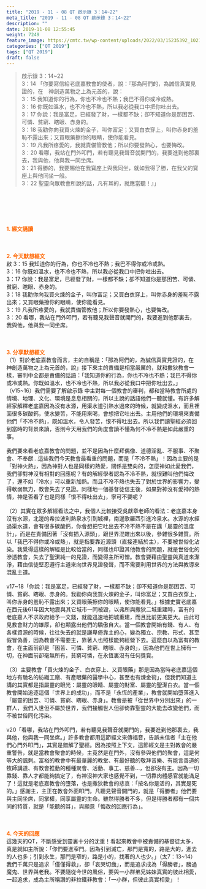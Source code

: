 ```yaml
---
title: "2019 - 11 - 08 QT 啟示錄 3：14~22"
meta_title: "2019 - 11 - 08 QT 啟示錄 3：14~22"
description: ""
date: 2019-11-08 12:55:45
weight: 7249
feature_image: https://cmtc.tw/wp-content/uploads/2022/03/15235392_10211799862337740_180693556567566654_o-1.webp
categories: ["QT 2019"]
tags: ["QT 2019"]
draft: false
---
```


<blockquote>啟示錄 3：14~22<br />
3：14 「你要寫信給老底嘉教會的使者，說：『那為阿們的，為誠信真實見證的，在　神創造萬物之上為元首的，說：<br />
3：15 我知道你的行為，你也不冷也不熱；我巴不得你或冷或熱。<br />
3：16 你既如溫水，也不冷也不熱，所以我必從我口中把你吐出去。<br />
3：17 你說：我是富足，已經發了財，一樣都不缺；卻不知道你是那困苦、可憐、貧窮、瞎眼、赤身的。<br />
3：18 我勸你向我買火煉的金子，叫你富足；又買白衣穿上，叫你赤身的羞恥不露出來；又買眼藥擦你的眼睛，使你能看見。<br />
3：19 凡我所疼愛的，我就責備管教他；所以你要發熱心，也要悔改。<br />
3：20 看哪，我站在門外叩門，若有聽見我聲音就開門的，我要進到他那裏去，我與他，他與我一同坐席。<br />
3：21 得勝的，我要賜他在我寶座上與我同坐，就如我得了勝，在我父的寶座上與他同坐一般。<br />
3：22 聖靈向眾教會所說的話，凡有耳的，就應當聽！』」</blockquote><br />
&nbsp;<br />
<br />
&nbsp;<br />
<br />
<span style="color: #ff6600;"><strong>1. </strong><strong>經文誦讀</strong></span><br />
<br />
<span style="color: #ff6600;"><strong> </strong></span><br />
<br />
<span style="color: #ff6600;"><strong>2. 今天默想</strong><strong>經文<br />
</strong></span>啟 3：15 我知道你的行為，你也不冷也不熱；我巴不得你或冷或熱。<br />
3：16 你既如溫水，也不冷也不熱，所以我必從我口中把你吐出去。<br />
3：17 你說：我是富足，已經發了財，一樣都不缺；卻不知道你是那困苦、可憐、貧窮、瞎眼、赤身的。<br />
3：18 我勸你向我買火煉的金子，叫你富足；又買白衣穿上，叫你赤身的羞恥不露出來；又買眼藥擦你的眼睛，使你能看見。<br />
3：19 凡我所疼愛的，我就責備管教他；所以你要發熱心，也要悔改。<br />
3：20 看哪，我站在門外叩門，若有聽見我聲音就開門的，我要進到他那裏去，我與他，他與我一同坐席。<br />
<br />
&nbsp;<br />
<br />
<span style="color: #ff6600;"><strong>3. 分享默想經文<br />
</strong></span>（1）對於老底嘉教會而言，主的自稱是：「那為阿們的，為誠信真實見證的，在　神創造萬物之上為元首的，說」接下來主的責備是相當嚴厲的，就和撒狄教會一樣，審判中全都是責備的話語：「我知道你的行為，你也不冷也不熱；我巴不得你或冷或熱。你既如溫水，也不冷也不熱，所以我必從我口中把你吐出去。」（v15~16）我們需要了解啟示錄 中主對每一個教會的審判，都和當時教會所處的情境、地理、文化、環境是息息相關的，所以主說的話語他們一聽就懂。有許多解經家解釋老底嘉因為沒有水源，用渠水道引熱水過來的時候，就變成溫水，而且裡面很多碳酸鈣，使水變苦，不能用來喝，會想把它吐出去。主用他們的環境來責備他們「不冷不熱」，既如溫水，令人發苦，恨不得吐出去。所以我們讀聖經必須回到當時的背景來讀，否則今天用我們的角度會讀不懂為何不冷不熱是如此嚴重的事。<br />
<br />
我們要來看老底嘉教會的問題，並不是因為什麼拜偶像、道德淫亂、不服事、不聚會、不奉獻…這些我們今天教會最看重的問題，而是「不冷不熱」！因為主要的是「對神火熱」，因為神對人也是同樣的熱愛，關係是雙向的，怎麼神如此愛我們，我們卻對神沒有相對的回應呢？有的解經學者認為不冷不熱，就很難叫他們悔改了，還不如「冷水」可以重新加熱。而且不冷不熱也失去了對於世界的影響力，變得軟弱無力，教會失去了見證。同樣地一個基督徒信主後，如果對神沒有愛神的熱情，神是否看了也是同樣「恨不得吐出去」，寧可不要呢？<br />
<br />
（2）其實在眾多解經看法之中，我個人比較接受吳獻章老師的看法：老底嘉本身沒有水源，北邊的希拉波利熱泉水引到城裡，南邊歌羅西引進冷泉水。水源的水經過渠水道，會有很多碳酸鈣，你會想把它吐出去不冷不熱不是在講「屬靈的溫度計」，而是在責備因著「沒有插入源頭」，跟世界混雜出來以後，參雜很多雜質。所以「我巴不得你或冷或熱」，就是指要靠近源頭（直接連結於主），不要被世俗化沾染。我覺得這樣的解經是比較恰當的，同樣也印證其他教會的問題，就是世俗化的滲透教會，失去了聖潔純一的見證，而變得主所可憎。教會要藉由聖靈與真道來潔淨，藉由信徒堅忍遵行主道來向世界見證發聲，而不需要利用世界的方法與教導來混亂主道。<br />
<br />
v17~18「你說：我是富足，已經發了財，一樣都不缺；卻不知道你是那困苦、可憐、貧窮、瞎眼、赤身的。我勸你向我買火煉的金子，叫你富足；又買白衣穿上，叫你赤身的羞恥不露出來；又買眼藥擦你的眼睛，使你能看見。」根據史實老底嘉在西元後61年因大地震與其它城市一同被毀，以弗所與撒狄二城重建時，富有的老底嘉人不求政府給予一文錢，就能迅速地把城重建，而且比前更美更大。由此可見教會財力的雄厚，卻也顯露出他們的驕傲自大。當一個教會開始有錢、有人、有各樣資源的時候，往往失去的就是謙卑倚靠主的心，變為獨立、宗教、形式、甚至假冒偽善，因為教會不需要主，靠著人也照樣能夠經營下去。這麼自以為富有的教會，在主面前卻是「困苦、可憐、貧窮、瞎眼、赤身的」，因為他們在世上擁有一切，在神面前卻毫無所有，貧窮可憐，在永恆裏沒有任何獎賞。<br />
<br />
（3）主要教會「買火煉的金子、白衣穿上、又買眼藥」那是因為當時老底嘉這個地方有馳名的紡織工廠、有產眼藥的醫學中心，甚至也有煉金術」，但我們知道主講的其實都是指屬靈的眼光：屬靈的眼睛、屬靈的財富、屬靈的聖潔白衣。當一個教會開始追逐這個「世界上的成功」，而不是「永恆的產業」，教會就開始墮落進入「屬靈的困苦、可憐、貧窮、瞎眼、赤身」。教會是被「從世界中分別出來」的一群人，我們入世但不屬於世界，我們接觸世人但卻倚靠聖靈的大能去改變他們，而不被世俗同化污染。<br />
<br />
v20「看哪，我站在門外叩門，若有聽見我聲音就開門的，我要進到他那裏去，我與他，他與我一同坐席。」許多教會都用這節經文來傳福音，告訴未信者「主在他們心門外叩門」，其實是錯解了聖經。因為按照上下文，這節經文是主對教會的嚴重警告，就是當教會聚會的時候，主竟然是在門外，沒有參與他們的聚會，這是何等大的諷刺。富裕的教會中有最華麗的教堂、有最好聽的敬拜音樂、有能言善道的牧師講道、有教會推動的種種聚會、活動、事工、慈善…，但卻沒有主。因為一切靠錢、靠人才都能夠搞定了，有神沒神大家也感覺不到，一切靠肉體感官就能滿足了！這就是老底嘉教會的墮落，也是撒狄教會的悲哀：「按名你是活的，其實是死的。」感謝主，主正在教會外面叩門，凡聽見聲音開門的，就是「得勝者」他們要與主同坐席，同掌權，同享屬靈的生命。雖然得勝者不多，但是得勝者都有一個共同的特質，就是「能聽的耳」，與願意「悔改的回應行為」。<br />
<br />
<span style="color: #ff6600;"><strong> </strong></span><br />
<br />
<span style="color: #ff6600;"><strong>4. 今天的回應<br />
</strong></span>這幾天的QT，不斷感受到靈裏十分的沈重！看起來教會中被責備的基督徒太多，真是就如主所說：「你們要進窄門。因為引到滅亡，那門是寬的，路是大的，進去的人也多；引到永生，那門是窄的，路是小的，找著的人也少。」（太7：13~14）我們千萬只是追求「僅僅得救」，卻「哀哭切齒」，而是追求成為「得勝者」，勝過魔鬼、世界與老我。不要隨從今世的風俗，要與一小群弟兄姊妹真實的彼此相愛，一起追求，成為主所稱讚的非拉鐵非教會：「一小群，但彼此真實相愛」！<br />
<br />
&nbsp;<br />
<br />
&nbsp;
        